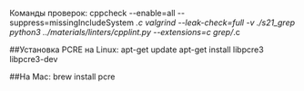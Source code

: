 Команды проверок:
cppcheck --enable=all --suppress=missingIncludeSystem *.c
valgrind --leak-check=full -v ./s21_grep
python3 ../materials/linters/cpplint.py --extensions=c grep/*.c


##Установка PCRE на Linux:
apt-get update
apt-get install libpcre3 libpcre3-dev

##На Mac:
brew install pcre